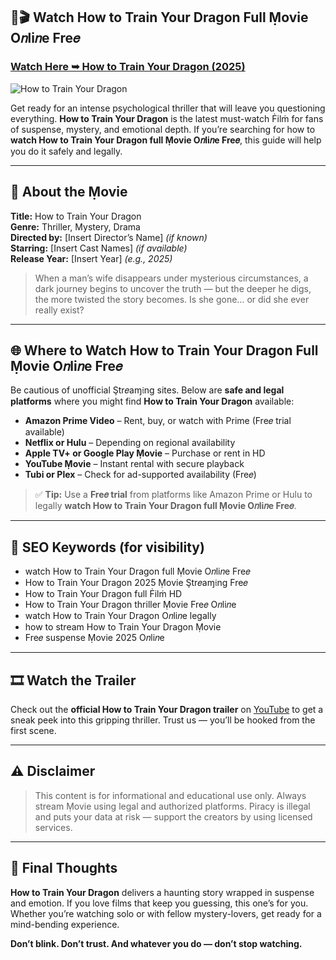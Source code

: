 ## 🔴🎬 Watch How to Train Your Dragon Full Ṃovie O𝑛li𝑛e Fre𝑒

### [Watch Here ➥ How to Train Your Dragon (2025)](https://qimovies.com/en/movie/1087192/how-to-train-your-dragon.html)

![How to Train Your Dragon](https://image.tmdb.org/t/p/original/ovZasZ9EeZcp6UsrElkQ63hFCd.jpg)

Get ready for an intense psychological thriller that will leave you questioning everything. **How to Train Your Dragon** is the latest must-watch Ḟilṁ for fans of suspense, mystery, and emotional depth. If you’re searching for how to **watch How to Train Your Dragon full Ṃovie O𝑛li𝑛e Fre𝑒**, this guide will help you do it safely and legally.

---

## 🧠 About the Ṃovie

**Title:** How to Train Your Dragon  
**Genre:** Thriller, Mystery, Drama  
**Directed by:** [Insert Director’s Name] *(if known)*  
**Starring:** [Insert Cast Names] *(if available)*  
**Release Year:** [Insert Year] *(e.g., 2025)*

> When a man’s wife disappears under mysterious circumstances, a dark journey begins to uncover the truth — but the deeper he digs, the more twisted the story becomes. Is she gone… or did she ever really exist?

---

## 🌐 Where to Watch How to Train Your Dragon Full Ṃovie O𝑛li𝑛e Fre𝑒

Be cautious of unofficial Ştr𝑒aɱ𝔦ng sites. Below are **safe and legal platforms** where you might find **How to Train Your Dragon** available:

- **Amazon Prime Video** – Rent, buy, or watch with Prime (Fre𝑒 trial available)
- **Netflix or Hulu** – Depending on regional availability
- **Apple TV+ or Google Play Ṃovie** – Purchase or rent in HD
- **YouTube Ṃovie** – Instant rental with secure playback
- **Tubi or Plex** – Check for ad-supported availability (Fre𝑒)

> ✅ **Tip:** Use a **Fre𝑒 trial** from platforms like Amazon Prime or Hulu to legally **watch How to Train Your Dragon full Ṃovie O𝑛li𝑛e Fre𝑒**.

---

## 🔎 SEO Keywords (for visibility)

- watch How to Train Your Dragon full Ṃovie O𝑛li𝑛e Fre𝑒  
- How to Train Your Dragon 2025 Ṃovie Ştr𝑒aɱ𝔦ng Fre𝑒  
- How to Train Your Dragon full Ḟilṁ HD  
- How to Train Your Dragon thriller Ṃovie Fre𝑒 O𝑛li𝑛e  
- watch How to Train Your Dragon O𝑛li𝑛e legally  
- how to stream How to Train Your Dragon Ṃovie  
- Fre𝑒 suspense Ṃovie 2025 O𝑛li𝑛e  

---

## 🎞️ Watch the Trailer

Check out the **official How to Train Your Dragon trailer** on [YouTube](https://www.youtube.com) to get a sneak peek into this gripping thriller. Trust us — you’ll be hooked from the first scene.

---

## ⚠️ Disclaimer

> This content is for informational and educational use only. Always stream Ṃovie using legal and authorized platforms. Piracy is illegal and puts your data at risk — support the creators by using licensed services.

---

## 💭 Final Thoughts

**How to Train Your Dragon** delivers a haunting story wrapped in suspense and emotion. If you love films that keep you guessing, this one’s for you. Whether you’re watching solo or with fellow mystery-lovers, get ready for a mind-bending experience.

**Don’t blink. Don’t trust. And whatever you do — don’t stop watching.**
